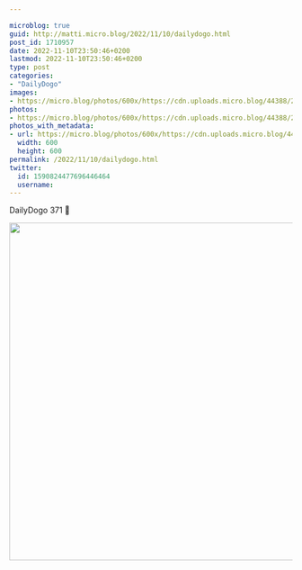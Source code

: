 ```yaml
---

microblog: true
guid: http://matti.micro.blog/2022/11/10/dailydogo.html
post_id: 1710957
date: 2022-11-10T23:50:46+0200
lastmod: 2022-11-10T23:50:46+0200
type: post
categories:
- "DailyDogo"
images:
- https://micro.blog/photos/600x/https://cdn.uploads.micro.blog/44388/2022/28aaec58fd.jpg
photos:
- https://micro.blog/photos/600x/https://cdn.uploads.micro.blog/44388/2022/28aaec58fd.jpg
photos_with_metadata:
- url: https://micro.blog/photos/600x/https://cdn.uploads.micro.blog/44388/2022/28aaec58fd.jpg
  width: 600
  height: 600
permalink: /2022/11/10/dailydogo.html
twitter:
  id: 1590824477696446464
  username:
---
```

DailyDogo 371 🐶

<img src="https://micro.blog/photos/600x/https://blog.martin-haehnel.de/uploads/2022/28aaec58fd.jpg" width="600" height="600" alt="" />
